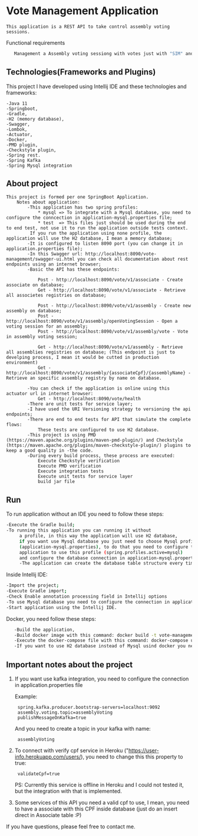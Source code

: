 # Vote Management  Application
	This application is a REST API to take control assembly voting sessions.

Functional requirements
 ```bash
    Management a Assembly voting sessiong with votes just with "SIM" and "NÃO" values.
 ```   
## Technologies(Frameworks and Plugins)
This project I have developed using Intellij IDE and these technologies and frameworks:

	-Java 11
    -Springboot,
    -Gradle,
    -H2 (memory database),
    -Swagger,
    -Lombok,
    -Actuator,
    -Docker,
	-PMD plugin,
	-Checkstyle plugin,
    -Spring rest.
    -Spring Kafka
    -Spring Mysql integration

## About project	
	This project is formed per one SpringBoot Application.
        Notes about application:
            -This application has two spring profiles:
                * mysql => To integrate with a Mysql database, you need to configure the conncection in application-mysql.properties file;
                * test  => This files just should be used during the end to end test, not use it to run the application outside tests context.
             If you run the application using none profile, the application will use the H2 database, I mean a memory database;     
            -It is configured to listen 8090 port (you can change it in application.properties file);
            -In this Swagger url: http://localhost:8090/vote-management/swagger-ui.html you can check all documentation about rest endpoints using an internet browser;
			-Basic the API has these endpoints:
				
				Post - http://localhost:8090/vote/v1/associate - Create associate on database;
				Get - http://localhost:8090/vote/v1/associate - Retrieve all associetes registries on database;
				
				Post - http://localhost:8090/vote/v1/assembly - Create new assembly on database;
				Post - http://localhost:8090/vote/v1/assembly/openVotingSession - Open a voting session for an assembly;
				Post - http://localhost:8090/vote/v1/assembly/vote - Vote in assembly voting session;
				
				Get - http://localhost:8090/vote/v1/assembly - Retrieve all assemblies registries on database; (This endpoint is just to develping process, I mean it would be cutted in production environment)
				Get - http://localhost:8090/vote/v1/assembly/{associateCpf}/{assemblyName} - Retrieve an specific assembly registry by name on database.
				
            -You can check if the application is online using this actuator url in internet browser:
                Get - http://localhost:8090/vote/health
			-There are unit tests for service layer;
			-I have used the URI Versioning strategy to versioning the api endpoints;
			-There are end to end tests for API that simulate the complete flows:
				These tests are configured to use H2 database.
			-This project is using PMD (https://maven.apache.org/plugins/maven-pmd-plugin/) and Checkstyle (https://maven.apache.org/plugins/maven-checkstyle-plugin/) plugins to keep a good quality in -the code.
			-During every build process, these process are executed:
				Execute Checkstyle verification
				Execute PMD verification
				Execute integration tests
				Execute unit tests for service layer	
				build jar file

## Run 
To run application without an IDE you need to follow these steps:
```bash
-Execute the Gradle build;
-To running this application you can running it without 
	 a profile, in this way the application will use H2 database,
	 if you want use Mysql database you just need to choose Mysql profile
	 (application-mysql.properties), to do that you need to configure the
	 application to use this profile (spring.profiles.active=mysql)
	 and configure the database connection in application-mysql.properties file;
	 -The application can create the database table structure every time that the application are started (spring.jpa.hibernate.ddl-auto=update), it is only configured in mysql profile.
```
Inside Intellij IDE:
```bash
-Import the project;
-Execute Gradle import;
-Check Enable annotation processing field in Intellij options
-To use Mysql database you need to configure the connection in application-mysql.properties file and run the application using mysql profile (set an environment variable with name spring.profiles.active=mysql inside Intellij configuration). If you prefer use  H2 you can pass to next step;
-Start application using the Intellij IDE.
```

Docker, you need follow these steps:
 ```bash
	-Build the application,
	-Build docker image with this command: docker build -t vote-management . or docker build -t assembly-management . (you need to run this command in root project that you want to *create the docker image);
    -Execute the docker-compose file with this command: docker-compose up (you need to run this command in root project). You can -check if applications are running using the actuator feature, to do do that you need to access this url: http://localhost:8090/vote-management/health;
    -If you want to use H2 database instead of Mysql usind docker you need to remove SPRING_PROFILES_ACTIVE configuration in docker-compose file.
```

## Important notes about the project
1) If you want use kafka integration, you need to configure the connection in application.properties file
    
    Example:
    
        spring.kafka.producer.bootstrap-servers=localhost:9092
        assembly.voting.topic=assemblyVoting
        publishMessageOnKafka=true
        
    And you need to create a topic in your kafka with name:
        
        assemblyVoting    
        
2) To connect with verify cpf service in Heroku ("https://user-info.herokuapp.com/users/), you need to change this this property to true:
    
        validateCpf=true
   
   PS: Currently this service is offline in Heroku and I could not tested it, but the integration with that is implemented.       
 
3) Some services of this API you need a valid cpf to use, I mean, you need to have a associate with this CPF inside database (just do an insert direct in Associate table :P) 

If you have questions, please feel free to contact me.